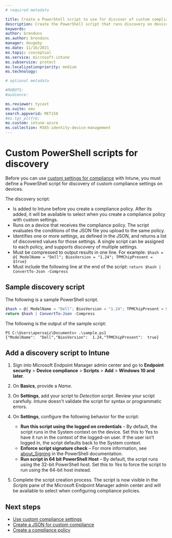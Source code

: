 ```yaml
---
# required metadata

title: Create a PowerShell script to use for discover of custom compliance settings in Microsoft Intune
description: Create the PowerShell script that runs discovery on devices that receive device compliance policies for custom settings in Intune.
keywords:
author: brenduns
ms.author: brenduns
manager: dougeby
ms.date: 11/16/2021
ms.topic: conceptual
ms.service: microsoft-intune
ms.subservice: protect
ms.localizationpriority: medium
ms.technology:

# optional metadata

#ROBOTS:
#audience:

ms.reviewer: tycast
ms.suite: ems
search.appverid: MET150
#ms.tgt_pltfrm:
ms.custom: intune-azure
ms.collection: M365-identity-device-management
---
```


# Custom PowerShell scripts for discovery

Before you can use [custom settings for compliance](../protect/compliance-use-custom-settings.md) with Intune, you must define a PowerShell script for discovery of custom compliance settings on devices.

The discovery script:

- Is added to Intune before you create a compliance policy. After its added, it will be available to select when you create a compliance policy with custom settings.
- Runs on a device that receives the compliance policy. The script evaluates the conditions of the JSON file you upload to the same policy.
- Identifies one or more settings, as defined in the JSON,  and returns a list of discovered values for those settings. A single script can be assigned to each policy, and supports discovery of multiple settings.
- Must be compressed to output results in one line. For example: `$hash = @{ ModelName = "Dell"; BiosVersion = "1.24"; TPMChipPresent = $true}`
- Must include the following line at the end of the script: `return $hash | ConvertTo-Json -Compress`

## Sample discovery script

The following is a sample PowerShell script.

```powershell
$hash = @{ ModelName = "Dell"; BiosVersion = "1.24"; TPMChipPresent = $true}
return $hash | ConvertTo-Json -Compress
```

The following is the output of the sample script:

```
PS C:\Users\apervaiz\Documents> .\sample.ps1
{"ModelName":  "Dell","BiosVersion":  1.24,"TPMChipPresent":  true}
```

## Add a discovery script to Intune

1. Sign into Microsoft Endpoint Manager admin center and go to  **Endpoint security** > **Device compliance** > **Scripts** > **Add** > **Windows 10 and later**.
2. On **Basics**, provide a *Name*.
3. On **Settings**, add your script to *Detection script*. Review your script carefully. Intune doesn’t validate the script for syntax or programmatic errors.
4. On **Settings**, configure the following behavior for the script:

   - **Run this script using the logged on credentials** – By default, the script runs in the System context on the device. Set this to Yes to have it run in the context of the logged-on user. If the user isn’t logged in, the script defaults back to the System context.
   - **Enforce script signature check** – For more information, see [about_Signing](/powershell/module/microsoft.powershell.core/about/about_signing?view=powershell-7.1&preserve-view=true) in the PowerShell documentation.
   - **Run script in 64 bit PowerShell Host** – By default, the script runs using the 32-bit PowerShell host. Set this to *Yes* to force the script to run using the 64-bit host instead.

5. Complete the script creation process. The script is now visible in the *Scripts* pane of the Microsoft Endpoint Manager admin center and will be available to select when configuring compliance policies.

## Next steps

- [Use custom compliance settings](../protect/compliance-use-custom-settings.md)  
- [Create a JSON for custom compliance](../protect/compliance-custom-json.md)
- [Create a compliance policy](../protect/create-compliance-policy.md)